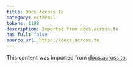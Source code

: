 ```yaml
---
title: Docs Across To
category: external
tokens: 1198
description: Imported from docs.across.to
has_full: false
source_url: https://docs.across.to
---
```


This content was imported from [docs.across.to](https://docs.across.to).
